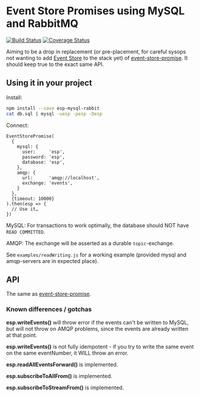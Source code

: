 Event Store Promises using MySQL and RabbitMQ
=============================================

[![Build Status](https://travis-ci.org/Textalk/esp-mysql-rabbit.png?branch=master)](https://travis-ci.org/Textalk/esp-mysql-rabbit)
[![Coverage Status](https://coveralls.io/repos/Textalk/esp-mysql-rabbit/badge.png?branch=master)](https://coveralls.io/r/Textalk/esp-mysql-rabbit)

Aiming to be a drop in replacement (or pre-placement, for careful sysops not wanting to add
[Event Store](https://geteventstore.com/) to the stack yet) of
[event-store-promise](https://github.com/Textalk/event-store-promise).  It should keep true to the
exact same API.


Using it in your project
------------------------

Install:

```bash
npm install --save esp-mysql-rabbit
cat db.sql | mysql -uesp -pesp -Desp
```

Connect:

```
EventStorePromise(
  {
    mysql: {
      user:     'esp',
      password: 'esp',
      database: 'esp',
    },
    amqp: {
      url:      'amqp://localhost',
      exchange: 'events',
    }
  },
  {timeout: 10000}
).then(esp => {
  // Use it…
})
```

MySQL: For transactions to work optimally, the database should NOT have `READ COMMITTED`.

AMQP: The exchange will be asserted as a durable `topic`-exchange.

See `examples/readWriting.js` for a working example (provided mysql and amqp-servers are in
expected place).


API
---

The same as [event-store-promise](https://github.com/Textalk/event-store-promise).


### Known differences / gotchas

**esp.writeEvents()** will throw error if the events can't be written to MySQL, but will not throw
on AMQP problems, since the events are already written at that point.

**esp.writeEvents()** is not fully idempotent - if you try to write the same event on the same
eventNumber, it WILL throw an error.

**esp.readAllEventsForward()** is implemented.

**esp.subscribeToAllFrom()** is implemented.

**esp.subscribeToStreamFrom()** is implemented.
